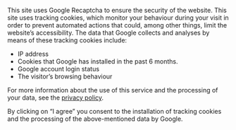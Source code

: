 This site uses Google Recaptcha to ensure the security of the website.
This site uses tracking cookies, which monitor your behaviour during your visit in order to prevent automated actions that could, among other things, limit the website’s accessibility. The data that Google collects and analyses by means of these tracking cookies include:

* IP address
* Cookies that Google has installed in the past 6 months.
* Google account login status
* The visitor’s browsing behaviour

For more information about the use of this service and the processing of your data, see the [privacy policy](privacy).

By clicking on “I agree” you consent to the installation of tracking cookies and the processing of the above-mentioned data by Google.
